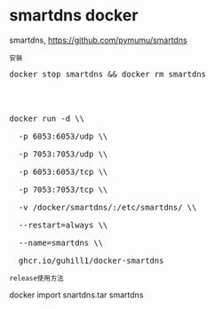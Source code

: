 # smartdns docker

smartdns,
https://github.com/pymumu/smartdns

```
安裝
```
<PRE>
docker stop smartdns && docker rm smartdns
<br>
<br>
docker run -d \\<br>
  -p 6053:6053/udp \\<br>
  -p 7053:7053/udp \\<br>
  -p 6053:6053/tcp \\<br>
  -p 7053:7053/tcp \\<br>
  -v /docker/smartdns/:/etc/smartdns/ \\<br>
  --restart=always \\<br>
  --name=smartdns \\<br>
  ghcr.io/guhill1/docker-smartdns
</PRE>
```
release使用方法
```
docker import snartdns.tar smartdns
